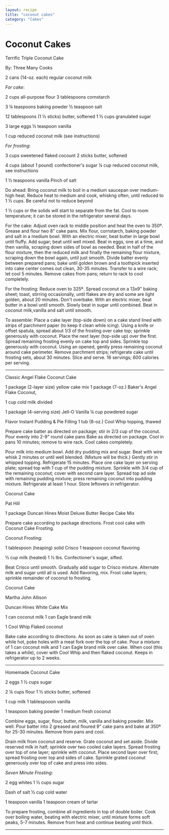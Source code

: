 ```yaml
---
layout: recipe
title: "coconut cakes"
category: "Cakes"
---
```


# Coconut Cakes

Terrific Triple Coconut Cake

By: Three Many Cooks

2 cans (14-oz. each) regular coconut milk

*For cake*:

2 cups all-purpose flour 3 tablespoons cornstarch

3 ¼ teaspoons baking powder ½ teaspoon salt

12 tablespoons (1 ½ sticks) butter, softened 1 ½ cups granulated sugar

3 large eggs ½ teaspoon vanilla

1 cup reduced coconut milk (see instructions)

*For frosting*:

3 cups sweetened flaked cocount 2 sticks butter, softened

4 cups (about 1 pound) confectioner\'s sugar ¼ cup reduced coconut milk,
see instructions

1 ½ teaspoons vanilla Pinch of salt

Do ahead: Bring coconut milk to boil in a medium saucepan over
medium-high heat. Reduce heat to medium and cook, whiskng often, until
reduced to 1 ½ cups. Be careful not to reduce beyond

1 ½ cups or the solids will start to separate from the fat. Cool to room
temperature; it can be stored in the refrigerator several days.

For the cake: Adjust oven rack to middle position and heat the oven to
350º. Grease and flour two 8\" cake pans. Mix flour, cornstarch, baking
powder and salt in a medium bowl. With an electric mixer, beat butter in
large bowl until fluffy. Add sugar; beat until well mixed. Beat in eggs,
one at a time, and then vanilla, scraping down sides of bowl as needed.
Beat in half of the flour mixture, then the reduced milk and finally the
remaining flour mixture, scraping down the bowl again, until just
smooth. Divide batter evenly between prepared pans; bake until golden
brown and a toothpick inserted into cake center comes out clean, 30-35
minutes. Transfer to a wire rack; let cool 5 minutes. Remove cakes from
pans; return to rack to cool completely.

For the frosting: Reduce oven to 325º. Spread coconut on a 13x9\" baking
sheet; toast, stirring occasionally, until flakes are dry and some are
light golden, about 20 minutes. Don\'t overbake. With an electric mixer,
beat butter in a bowl until smooth. Slowly beat in sugar until combined.
Beat in coconut milk,vanilla and salt until smooth.

To assemble: Place a cake layer (top-side down) on a cake stand lined
with strips of parchment paper (to keep it clean while icing). Using a
knife or offset spatula, spread about 1/3 of the frosting over cake top;
sprinkle generously with coconut. Place the next layer (top-side up)
over the first. Spread remaining frosting evenly on cake top and sides.
Sprinkle top generously with coconut. Using an opened, gently press
remaining coconut around cake perimeter. Remove parchment strips;
refrigerate cake until frosting sets, about 30 minutes. Slice and serve.
16 servings; 600 calories per serving.

****

Classic Angel Flake Coconut Cake

1 package (2-layer size) yellow cake mix 1 package (7-oz.) Baker\'s
Angel Flake Coconut,

1 cup cold milk divided

1 package (4-serving size) Jell-O Vanilla ¼ cup powdered sugar

Flavor Instant Pudding & Pie Filling 1 tub (8-oz.) Cool Whip topping,
thawed

Prepare cake batter as directed on package; stir in 2/3 cup of the
coconut. Pour evenly into 2-9\" round cake pans Bake as directed on
package. Cool in pans 10 minutes; remove to wire rack. Cool cakes
completely.

Pour milk into medium bowl. Add dry pudding mix and sugar. Beat with
wire whisk 2 minutes or until well blended. (Mixture will be thick.)
Gently stir in whipped topping. Refrigerate 15 minutes. Place one cake
layer on serving plate; spread top with 1 cup of the pudding mixture.
Sprinkle with 3/4 cup of the remaining coconut; cover with second care
layer. Spread top ad side with remaining pudding mixture; press
remaining coconut into pudding mixture. Refrigerate at least 1 hour.
Store leftovers in refrigerator.

Coconut Cake

Pat Hill

1 package Duncan Hines Moist Deluxe Butter Recipe Cake Mix

Prepare cake according to package directions. Frost cool cake with
Coconut Cake Frosting.

Coconut Frosting:

1 tablespoon (heaping) solid Crisco 1 teaspoon coconut flavoring

½ cup milk (heated) 1 ½ lbs. Confectioner\'s sugar, sifted.

Beat Crisco until smooth. Gradually add sugar to Crisco mixture.
Alternate milk and sugar until all is used. Add flavoring, mix. Frost
cake layers; sprinkle remainder of coconut to frosting.

Coconut Cake

Martha John Allison

Duncan Hines White Cake Mix

1 can coconut milk 1 can Eagle brand milk

1 Cool Whip Flaked coconut

Bake cake according to directions. As soon as cake is taken out of oven
while hot, poke holes with a meat fork over the top of cake. Pour a
mixture of 1 can coconut milk and 1 can Eagle brand milk over cake. When
cool (this takes a while), cover with Cool Whip and then flaked coconut.
Keeps in refrigerator up to 2 weeks.

****

Homemade Coconut Cake

2 eggs 1 ½ cups sugar

2 ¼ cups flour 1 ½ sticks butter, softened

1 cup milk 1 tablespooon vanilla

1 teaspoon baking powder 1 medium fresh coconut

Combine eggs, sugar, flour, butter, milk, vanilla and baking powder. Mix
well. Pour batter into 2 greased and floured 9\" cake pans and bake at
350º for 25-30 minutes. Remove from pans and cool.

Drain milk from coconut and reserve. Grate coconut and set aside. Divide
reserved milk in half; sprinkle over two cooled cake layers. Spread
frosting over top of one layer; sprinkle with coconut. Place second
layer over first; spread frosting over top and sides of cake. Sprinkle
grated coconut generously over top of cake and press into sides.

*Seven Minute Frosting*:

2 egg whites 1 ½ cups sugar

Dash of salt ½ cup cold water

1 teaspoon vanilla 1 teaspoon cream of tartar

To prepare frosting, combine all ingredients in top of double boiler.
Cook over boiling water, beating with electric mixer, until mixture
forms soft peaks, 5-7 minutes. Remove from heat and continue beating
until thick.

****
